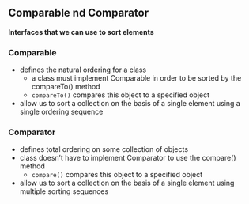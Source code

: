 ## Comparable nd Comparator
**Interfaces that we can use to sort elements**

### Comparable
- defines the natural ordering for a class
    - a class must implement Comparable in order to be sorted by the compareTo() method
    - `compareTo()` compares this object to a specified object
- allow us to sort a collection on the basis of a single element using a single ordering sequence

### Comparator
- defines total ordering on some collection of objects
- class doesn’t have to implement Comparator to use the compare() method
    - `compare()` compares this object to a specified object
- allow us to sort a collection on the basis of a single element using multiple sorting sequences